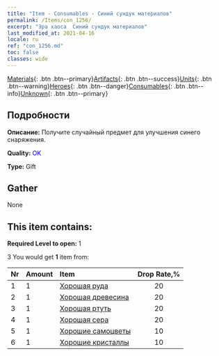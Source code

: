 ```yaml
---
title: "Item - Consumables - Синий сундук материалов"
permalink: /Items/con_1256/
excerpt: "Эра хаоса  Синий сундук материалов"
last_modified_at: 2021-04-16
locale: ru
ref: "con_1256.md"
toc: false
classes: wide
---
```

 [Materials](/ru/Items/){: .btn .btn--primary}[Artifacts](/ru/Items/Artifacts/){: .btn .btn--success}[Units](/ru/Items/Units/){: .btn .btn--warning}[Heroes](/ru/Items/Heroes/){: .btn .btn--danger}[Consumables](/ru/Items/Consumables/){: .btn .btn--info}[Unknown](/ru/Items/Unknown/){: .btn .btn--primary}

## Подробности
 **Описание:** Получите случайный предмет для улучшения синего снаряжения.

 **Quality:** <span style="color: #0000CD">OK</span>

 **Type:** Gift

## Gather

  None

## This item contains:

 **Required Level to open:** 1

 3 You would get **1** item  from:

  | Nr | Amount |     Item    | Drop Rate,% |
  |:---|:-------|:------------|:---------:|
  | 1 | 1 | [Хорошая руда](/ru/Items/mat_12/) | 20 | 
  | 2 | 1 | [Хорошая древесина](/ru/Items/mat_13/) | 20 | 
  | 3 | 1 | [Хорошая ртуть](/ru/Items/mat_14/) | 20 | 
  | 4 | 1 | [Хорошая сера](/ru/Items/mat_15/) | 20 | 
  | 5 | 1 | [Хорошие самоцветы](/ru/Items/mat_16/) | 10 | 
  | 6 | 1 | [Хорошие кристаллы](/ru/Items/mat_17/) | 10 | 
